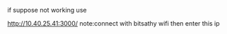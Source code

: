 if suppose not working use 

http://10.40.25.41:3000/
note:connect with bitsathy wifi
then enter this ip
